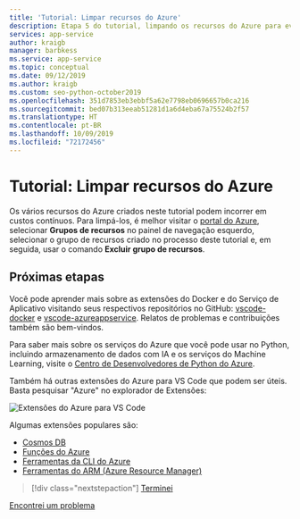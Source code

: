 ```yaml
---
title: 'Tutorial: Limpar recursos do Azure'
description: Etapa 5 do tutorial, limpando os recursos do Azure para evitar incorrer em encargos contínuos.
services: app-service
author: kraigb
manager: barbkess
ms.service: app-service
ms.topic: conceptual
ms.date: 09/12/2019
ms.author: kraigb
ms.custom: seo-python-october2019
ms.openlocfilehash: 351d7853eb3ebbf5a62e7798eb0696657b0ca216
ms.sourcegitcommit: bed07b313eeab51281d1a6d4eba67a75524b2f57
ms.translationtype: HT
ms.contentlocale: pt-BR
ms.lasthandoff: 10/09/2019
ms.locfileid: "72172456"
---
```

# <a name="tutorial-clean-up-azure-resources"></a>Tutorial: Limpar recursos do Azure

Os vários recursos do Azure criados neste tutorial podem incorrer em custos contínuos. Para limpá-los, é melhor visitar o [portal do Azure](https://portal.azure.com), selecionar **Grupos de recursos** no painel de navegação esquerdo, selecionar o grupo de recursos criado no processo deste tutorial e, em seguida, usar o comando **Excluir grupo de recursos**.

## <a name="next-steps"></a>Próximas etapas

Você pode aprender mais sobre as extensões do Docker e do Serviço de Aplicativo visitando seus respectivos repositórios no GitHub: [vscode-docker](https://github.com/Microsoft/vscode-docker) e [vscode-azureappservice](https://github.com/Microsoft/vscode-azureappservice). Relatos de problemas e contribuições também são bem-vindos.

Para saber mais sobre os serviços do Azure que você pode usar no Python, incluindo armazenamento de dados com IA e os serviços do Machine Learning, visite o [Centro de Desenvolvedores de Python do Azure](https://docs.microsoft.com/python/azure/?view=azure-python).

Também há outras extensões do Azure para VS Code que podem ser úteis. Basta pesquisar "Azure" no explorador de Extensões:

![Extensões do Azure para VS Code](media/deploy-containers/azure-extensions.png)

Algumas extensões populares são:

- [Cosmos DB](https://marketplace.visualstudio.com/items?itemName=ms-azuretools.vscode-cosmosdb)
- [Funções do Azure](https://marketplace.visualstudio.com/items?itemName=ms-azuretools.vscode-azurefunctions)
- [Ferramentas da CLI do Azure](https://marketplace.visualstudio.com/items?itemName=ms-vscode.azurecli)
- [Ferramentas do ARM (Azure Resource Manager)](https://marketplace.visualstudio.com/items?itemName=msazurermtools.azurerm-vscode-tools)

> [!div class="nextstepaction"]
> [Terminei](https://docs.microsoft.com/python/azure/?view=azure-python)

[Encontrei um problema](https://www.research.net/r/PWZWZ52?tutorial=vscode-appservice-containers&step=07-clean-up-resources)
